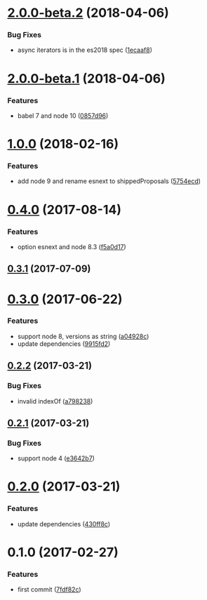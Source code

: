 <a name="2.0.0-beta.2"></a>
# [2.0.0-beta.2](https://github.com/christophehurpeau/babel-preset-latest-node/compare/v2.0.0-beta.1...v2.0.0-beta.2) (2018-04-06)


### Bug Fixes

* async iterators is in the es2018 spec ([1ecaaf8](https://github.com/christophehurpeau/babel-preset-latest-node/commit/1ecaaf8))


<a name="2.0.0-beta.1"></a>
# [2.0.0-beta.1](https://github.com/christophehurpeau/babel-preset-latest-node/compare/v1.0.0...v2.0.0-beta.1) (2018-04-06)


### Features

* babel 7 and node 10 ([0857d96](https://github.com/christophehurpeau/babel-preset-latest-node/commit/0857d96))


<a name="1.0.0"></a>
# [1.0.0](https://github.com/christophehurpeau/babel-preset-latest-node/compare/v0.4.0...v1.0.0) (2018-02-16)


### Features

* add node 9 and rename esnext to shippedProposals ([5754ecd](https://github.com/christophehurpeau/babel-preset-latest-node/commit/5754ecd))


<a name="0.4.0"></a>
# [0.4.0](https://github.com/christophehurpeau/babel-preset-latest-node/compare/v0.3.1...v0.4.0) (2017-08-14)


### Features

* option esnext and node 8.3 ([f5a0d17](https://github.com/christophehurpeau/babel-preset-latest-node/commit/f5a0d17))


<a name="0.3.1"></a>
## [0.3.1](https://github.com/christophehurpeau/babel-preset-latest-node/compare/v0.3.0...v0.3.1) (2017-07-09)


<a name="0.3.0"></a>
# [0.3.0](https://github.com/christophehurpeau/babel-preset-latest-node/compare/v0.2.2...v0.3.0) (2017-06-22)


### Features

* support node 8, versions as string ([a04928c](https://github.com/christophehurpeau/babel-preset-latest-node/commit/a04928c))
* update dependencies ([9915fd2](https://github.com/christophehurpeau/babel-preset-latest-node/commit/9915fd2))


<a name="0.2.2"></a>
## [0.2.2](https://github.com/christophehurpeau/babel-preset-latest-node/compare/v0.2.1...v0.2.2) (2017-03-21)


### Bug Fixes

* invalid indexOf ([a798238](https://github.com/christophehurpeau/babel-preset-latest-node/commit/a798238))


<a name="0.2.1"></a>
## [0.2.1](https://github.com/christophehurpeau/babel-preset-latest-node/compare/v0.2.0...v0.2.1) (2017-03-21)


### Bug Fixes

* support node 4 ([e3642b7](https://github.com/christophehurpeau/babel-preset-latest-node/commit/e3642b7))


<a name="0.2.0"></a>
# [0.2.0](https://github.com/christophehurpeau/babel-preset-latest-node/compare/v0.1.0...v0.2.0) (2017-03-21)


### Features

* update dependencies ([430ff8c](https://github.com/christophehurpeau/babel-preset-latest-node/commit/430ff8c))


<a name="0.1.0"></a>
# 0.1.0 (2017-02-27)


### Features

* first commit ([7fdf82c](https://github.com/christophehurpeau/babel-preset-latest-node/commit/7fdf82c))
